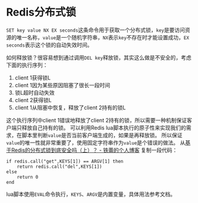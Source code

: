 # Redis分布式锁

`SET key value NX EX seconds`这条命令用于获取一个分布式锁，`key`是要访问资源的唯一名称，`value`是一个随机字符串，`NX`表示`key`不存在时才能设置成功，`EX seconds`表示这个锁的自动失效时间。

如何释放锁？很容易想到通过调用`DEL key`释放锁，其实这么做是不安全的，考虑下面的执行序列：
1. client 1获得锁L
2. client 1因为某些原因阻塞了很长一段时间
3. 锁L超时自动失效
4. client 2获得锁L
5. client 1从阻塞中恢复，释放了client 2持有的锁L

这个执行序列中client 1错误地释放了client 2持有的锁，所以需要一种机制保证客户端只释放自己持有的锁。
可以利用Redis lua脚本执行的原子性来实现我们的需求，在脚本里判断`value`是否当前客户端生成的，如果是再释放锁。
所以保证`value`的唯一性就非常重要了，使用固定字符串作为`value`是个错误的做法。
从[基于Redis的分布式锁到底安全吗（上）？ - 铁蕾的个人博客](http://zhangtielei.com/posts/blog-redlock-reasoning.html)
复制一段代码：

```
if redis.call("get",KEYS[1]) == ARGV[1] then
    return redis.call("del",KEYS[1])
else
    return 0
end
```
lua脚本使用`EVAL`命令执行，`KEYS`、`ARGV`是内置变量，具体用法参考文档。
